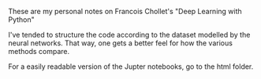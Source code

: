 These are my personal notes on Francois Chollet's "Deep Learning with Python"

I've tended to structure the code according to the dataset modelled by the neural networks. That way, one gets a better feel for how the various methods compare.

For a easily readable version of the Jupter notebooks, go to the html folder.
